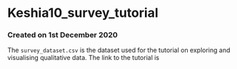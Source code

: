 # Keshia10_survey_tutorial
### Created on 1st December 2020

The `survey_dataset.csv` is the dataset used for the tutorial on exploring and visualising qualitative data.
The link to the tutorial is <add link>
